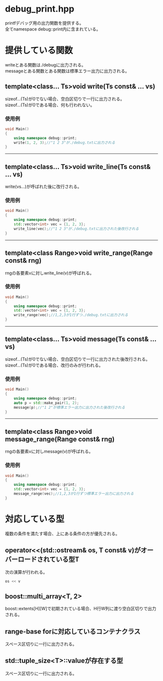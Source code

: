 # debug_print.hpp
printfデバッグ用の出力関数を提供する。  
全てnamespace debug::print内に含まれている。
# 提供している関数
writeとある関数は./debugに出力される。  
messageとある関数とある関数は標準エラー出力に出力される。
## template\<class... Ts\>void write(Ts const& ... vs)
sizeof...(Ts)が0でない場合、空白区切りで一行に出力される。  
sizeof...(Ts)が0である場合、何も行われない。
### 使用例
```cpp
void Main()
{
    using namespace debug::print;
    write(1, 2, 3);//"1 2 3"が./debug.txtに出力される
}
```
---
## template\<class... Ts\>void write_line(Ts const& ... vs)
write(vs...)が呼ばれた後に改行される。
### 使用例
```cpp
void Main()
{
    using namespace debug::print;
    std::vector<int> vec = {1, 2, 3};
    write_line(vec);//"1 2 3"が./debug.txtに出力された後改行される
}
```
---
## template\<class Range\>void write_range(Range const& rng)
rngの各要素vに対しwrite_line(v)が呼ばれる。
### 使用例
```cpp
void Main()
{
    using namespace debug::print;
    std::vector<int> vec = {1, 2, 3};
    write_range(vec);//1,2,3が1行ずつ./debug.txtに出力される
}
```
---
## template\<class... Ts\>void message(Ts const& ... vs)
sizeof...(Ts)が0でない場合、空白区切りで一行に出力された後改行される。  
sizeof...(Ts)が0である場合、改行のみが行われる。
### 使用例
```cpp
void Main()
{
    using namespace debug::print;
    auto p = std::make_pair(1, 2);
    message(p);//"1 2"が標準エラー出力に出力された後改行される
}
```
---
## template\<class Range\>void message_range(Range const& rng)
rngの各要素vに対しmessage(v)が呼ばれる。
### 使用例
```cpp
void Main()
{
    using namespace debug::print;
    std::vector<int> vec = {1, 2, 3};
    message_range(vec);//1,2,3が1行ずつ標準エラー出力に出力される
}
```
# 対応している型
複数の条件を満たす場合、上にある条件の方が優先される。
## operator\<\<(std::ostream& os, T const& v)がオーバーロードされている型T
次の演算が行われる。
```cpp
os << v
```
## boost::multi_array\<T, 2\>
boost::extents\[H\]\[W\]で初期されている場合、H行W列に渡り空白区切りで出力される。
## range-base forに対応しているコンテナクラス
スペース区切りに一行に出力される。
## std::tuple_size\<T\>::valueが存在する型
スペース区切りに一行に出力される。